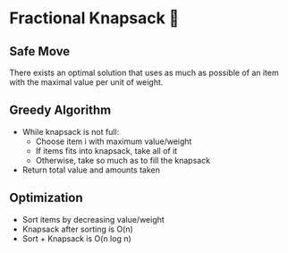 # Fractional Knapsack 🎒

## Safe Move
There exists an optimal solution that uses as much as possible of an item with the maximal value per unit of weight. 

## Greedy Algorithm 
- While knapsack is not full: 
    - Choose item i with maximum value/weight
    - If items fits into knapsack, take all of it
    - Otherwise, take so much as to fill the knapsack 
- Return total value and amounts taken

## Optimization 
- Sort items by decreasing value/weight
- Knapsack after sorting is O(n)
- Sort + Knapsack is O(n log n)